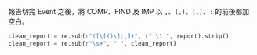 報告切完 Event 之後，將 COMP、FIND 及 IMP 以 `,`、`(`、`)`、`[`、`]`、`:` 的前後都加空白。
```python
clean_report = re.sub(r"([\[()\]:,])", r" \1 ", report).strip()
clean_report = re.sub(r"\s+", " ", clean_report)
```